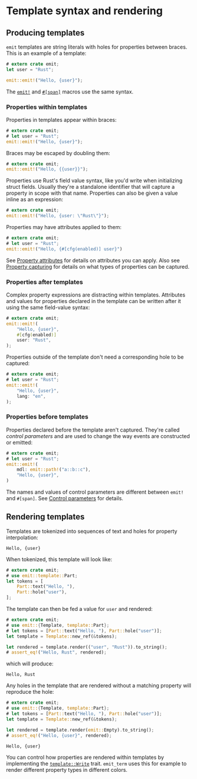# Template syntax and rendering

## Producing templates

`emit` templates are string literals with holes for properties between braces. This is an example of a template:

```rust
# extern crate emit;
let user = "Rust";

emit::emit!("Hello, {user}");
```

The [`emit!`](https://docs.rs/emit/1.13.0/emit/macro.emit.html) and [`#[span]`](https://docs.rs/emit/1.13.0/emit/attr.span.html) macros use the same syntax.

### Properties within templates

Properties in templates appear within braces:

```rust
# extern crate emit;
# let user = "Rust";
emit::emit!("Hello, {user}");
```

Braces may be escaped by doubling them:

```rust
# extern crate emit;
emit::emit!("Hello, {{user}}");
```

Properties use Rust's field value syntax, like you'd write when initializing struct fields. Usually they're a standalone identifier that will capture a property in scope with that name. Properties can also be given a value inline as an expression:

```rust
# extern crate emit;
emit::emit!("Hello, {user: \"Rust\"}");
```

Properties may have attributes applied to them:

```rust
# extern crate emit;
# let user = "Rust";
emit::emit!("Hello, {#[cfg(enabled)] user}")
```

See [Property attributes](./property-attributes.md) for details on attributes you can apply. Also see [Property capturing](./property-capturing.md) for details on what types of properties can be captured.

### Properties after templates

Complex property expressions are distracting within templates. Attributes and values for properties declared in the template can be written after it using the same field-value syntax:

```rust
# extern crate emit;
emit::emit!(
    "Hello, {user}",
    #[cfg(enabled)]
    user: "Rust",
);
```

Properties outside of the template don't need a corresponding hole to be captured:

```rust
# extern crate emit;
# let user = "Rust";
emit::emit!(
    "Hello, {user}",
    lang: "en",
);
```

### Properties before templates

Properties declared before the template aren't captured. They're called _control parameters_ and are used to change the way events are constructed or emitted:

```rust
# extern crate emit;
# let user = "Rust";
emit::emit!(
    mdl: emit::path!("a::b::c"),
    "Hello, {user}",
)
```

The names and values of control parameters are different between `emit!` and `#[span]`. See [Control parameters](./control-parameters.md) for details.

## Rendering templates

Templates are tokenized into sequences of text and holes for property interpolation:

```text
Hello, {user}
```

When tokenized, this template will look like:

```rust
# extern crate emit;
# use emit::template::Part;
let tokens = [
    Part::text("Hello, "),
    Part::hole("user"),
];
```

The template can then be fed a value for `user` and rendered:

```rust
# extern crate emit;
# use emit::{Template, template::Part};
# let tokens = [Part::text("Hello, "), Part::hole("user")];
let template = Template::new_ref(&tokens);

let rendered = template.render(("user", "Rust")).to_string();
# assert_eq!("Hello, Rust", rendered);
```

which will produce:

```text
Hello, Rust
```

Any holes in the template that are rendered without a matching property will reproduce the hole:

```rust
# extern crate emit;
# use emit::{Template, template::Part};
# let tokens = [Part::text("Hello, "), Part::hole("user")];
let template = Template::new_ref(&tokens);

let rendered = template.render(emit::Empty).to_string();
# assert_eq!("Hello, {user}", rendered);
```

```text
Hello, {user}
```

You can control how properties are rendered within templates by implementing the [`template::Write`](https://docs.rs/emit/1.13.0/emit/template/trait.Write.html) trait. `emit_term` uses this for example to render different property types in different colors.

